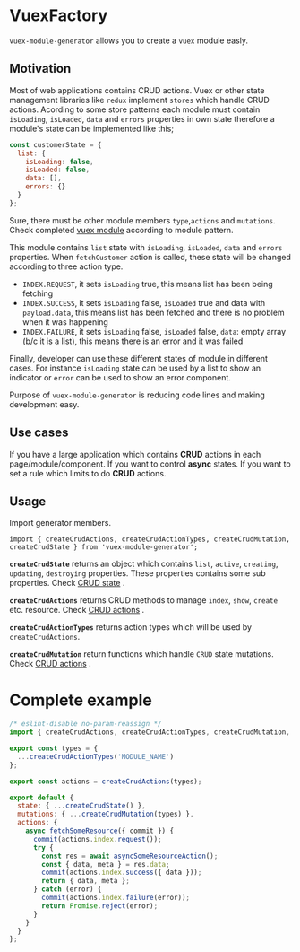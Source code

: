 # VuexFactory

`vuex-module-generator` allows you to create a `vuex` module easly.

## Motivation

Most of web applications contains CRUD actions. Vuex or other state management libraries like `redux` implement `stores` which handle CRUD actions.
Acording to some store patterns each module must contain `isLoading`, `isLoaded`, `data` and `errors` properties in own state therefore a module's state can be implemented like this;

```javascript
const customerState = {
  list: {
    isLoading: false,
    isLoaded: false,
    data: [],
    errors: {}
  }
};
```

Sure, there must be other module members `type`,`actions` and `mutations`. Check completed [ vuex module](https://github.com/Vispera/vuex-module-generator/blob/master/docs/example-module.js) according to module pattern.

This module contains `list` state with `isLoading`, `isLoaded`, `data` and `errors` properties. When `fetchCustomer` action is called, these state will be changed according to three action type.

  * `INDEX.REQUEST`, it sets `isLoading` true, this means list has been being fetching
  * `INDEX.SUCCESS`, it sets `isLoading` false, `isLoaded` true and data with `payload.data`, this means list has been fetched and there is no problem when it was happening
  * `INDEX.FAILURE`, it sets `isLoading` false, `isLoaded` false, `data`: empty array (b/c it is a list), this means there is an error and it was failed



Finally, developer can use these different states of module in different cases. For instance `isLoading` state can be used by a list to show an indicator or `error` can be used to show an error component.

Purpose of `vuex-module-generator` is reducing code lines and making development easy.

## Use cases

If you have a large application which contains **CRUD** actions in each page/module/component.
If you want to control **async** states.
If you want to set a rule which limits to do **CRUD** actions.


## Usage


Import generator members.

```
import { createCrudActions, createCrudActionTypes, createCrudMutation, createCrudState } from 'vuex-module-generator';
```

**`createCrudState`** returns an object which contains `list`, `active`, `creating`, `updating`, `destroying` properties.
These properties contains some sub properties. Check [CRUD state](https://github.com/Vispera/vuex-module-generator/blob/master/src/state/crud.js) .

**`createCrudActions`** returns CRUD methods to manage `index`, `show`, `create` etc. resource.
Check [CRUD actions](https://github.com/Vispera/vuex-module-generator/blob/master/src/action/crud.js) .


**`createCrudActionTypes`** returns action types which will be used by `createCrudActions`.

**`createCrudMutation`** return functions which handle `CRUD` state mutations. Check [CRUD actions](https://github.com/Vispera/vuex-module-generator/blob/master/src/mutations/crud.js) .


# Complete example


```javascript
/* eslint-disable no-param-reassign */
import { createCrudActions, createCrudActionTypes, createCrudMutation, createCrudState } from 'vuex-module-generator';

export const types = {
  ...createCrudActionTypes('MODULE_NAME')
};

export const actions = createCrudActions(types);

export default {
  state: { ...createCrudState() },
  mutations: { ...createCrudMutation(types) },
  actions: {
    async fetchSomeResource({ commit }) {
      commit(actions.index.request());
      try {
        const res = await asyncSomeResourceAction();
        const { data, meta } = res.data;
        commit(actions.index.success({ data }));
        return { data, meta };
      } catch (error) {
        commit(actions.index.failure(error));
        return Promise.reject(error);
      }
    }
  }
};
```
